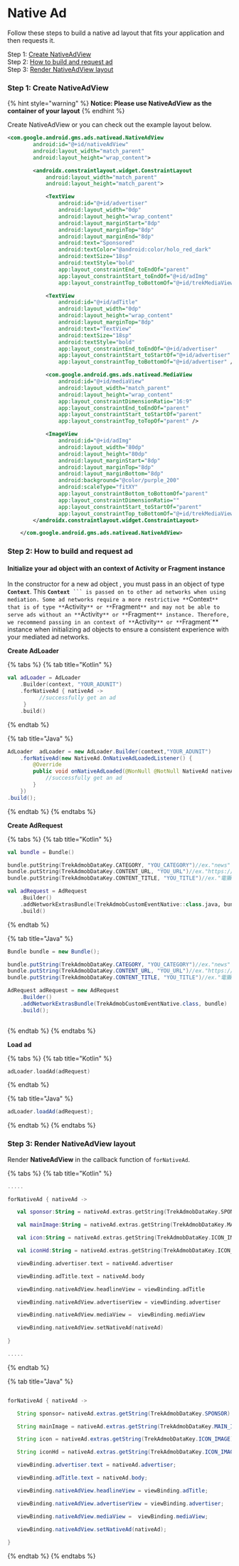 # Native Ad

Follow these steps to build a native ad layout that fits your application and then requests it.

Step 1: [Create NativeAdView](native-ad-layout.md#step-1-create-treknativeadview)\
Step 2: [How to build and request ad](native-ad-layout.md#step-2-how-to-build-and-request-ad) \
Step 3: [Render NativeAdView layout](native-ad-layout.md#step-3-render-treknativeadview-layout)

### Step 1: Create NativeAdView

{% hint style="warning" %}
**Notice: Please use NativeAdView** **as the container of your layout**
{% endhint %}

Create NativeAdView or you can check out the example layout below.

```xml
<com.google.android.gms.ads.nativead.NativeAdView
        android:id="@+id/nativeAdView"
        android:layout_width="match_parent"
        android:layout_height="wrap_content">

        <androidx.constraintlayout.widget.ConstraintLayout
            android:layout_width="match_parent"
            android:layout_height="match_parent">

            <TextView
                android:id="@+id/advertiser"
                android:layout_width="0dp"
                android:layout_height="wrap_content"
                android:layout_marginStart="8dp"
                android:layout_marginTop="8dp"
                android:layout_marginEnd="8dp"
                android:text="Sponsored"
                android:textColor="@android:color/holo_red_dark"
                android:textSize="18sp"
                android:textStyle="bold"
                app:layout_constraintEnd_toEndOf="parent"
                app:layout_constraintStart_toEndOf="@+id/adImg"
                app:layout_constraintTop_toBottomOf="@+id/trekMediaView2" />

            <TextView
                android:id="@+id/adTitle"
                android:layout_width="0dp"
                android:layout_height="wrap_content"
                android:layout_marginTop="8dp"
                android:text="TextView"
                android:textSize="18sp"
                android:textStyle="bold"
                app:layout_constraintEnd_toEndOf="@+id/advertiser"
                app:layout_constraintStart_toStartOf="@+id/advertiser"
                app:layout_constraintTop_toBottomOf="@+id/advertiser" />

            <com.google.android.gms.ads.nativead.MediaView
                android:id="@+id/mediaView"
                android:layout_width="match_parent"
                android:layout_height="wrap_content"
                app:layout_constraintDimensionRatio="16:9"
                app:layout_constraintEnd_toEndOf="parent"
                app:layout_constraintStart_toStartOf="parent"
                app:layout_constraintTop_toTopOf="parent" />

            <ImageView
                android:id="@+id/adImg"
                android:layout_width="80dp"
                android:layout_height="80dp"
                android:layout_marginStart="8dp"
                android:layout_marginTop="8dp"
                android:layout_marginBottom="8dp"
                android:background="@color/purple_200"
                android:scaleType="fitXY"
                app:layout_constraintBottom_toBottomOf="parent"
                app:layout_constraintDimensionRatio=""
                app:layout_constraintStart_toStartOf="parent"
                app:layout_constraintTop_toBottomOf="@+id/trekMediaView2" />
        </androidx.constraintlayout.widget.ConstraintLayout>

    </com.google.android.gms.ads.nativead.NativeAdView>
```

### Step 2: How to build and request ad&#x20;

#### Initialize your ad object with an **context of** Activity or Fragment instance <a href="#initialize_your_ad_object_with_an_activity_instance" id="initialize_your_ad_object_with_an_activity_instance"></a>

In the constructor for a new ad object , you must pass in an object of type **`Context`**. This **`Context`**` ``` is passed on to other ad networks when using mediation. Some ad networks require a more restrictive **`Context`** that is of type **`Activity`** or **`Fragment`** and may not be able to serve ads without an **`Activity`** or **`Fragment`** instance. Therefore, we recommend passing in an context of **`Activity`** or **`Fragment`** instance when initializing ad objects to ensure a consistent experience with your mediated ad networks.

**Create AdLoader**

{% tabs %}
{% tab title="Kotlin" %}
```kotlin
val adLoader = AdLoader
    .Builder(context, "YOUR_ADUNIT")
    .forNativeAd { nativeAd ->
          //successfully get an ad
     }
    .build()
```
{% endtab %}

{% tab title="Java" %}
```java
AdLoader  adLoader = new AdLoader.Builder(context,"YOUR_ADUNIT")
    .forNativeAd(new NativeAd.OnNativeAdLoadedListener() {
        @Override
        public void onNativeAdLoaded(@NonNull @NotNull NativeAd nativeAd) {
            //successfully get an ad
        }
    })
.build();
```
{% endtab %}
{% endtabs %}

**Create AdRequest**

{% tabs %}
{% tab title="Kotlin" %}
```kotlin
val bundle = Bundle()

bundle.putString(TrekAdmobDataKey.CATEGORY, "YOU_CATEGORY")//ex."news"
bundle.putString(TrekAdmobDataKey.CONTENT_URL, "YOU_URL")//ex."https://agirls.aotter.net/"
bundle.putString(TrekAdmobDataKey.CONTENT_TITLE, "YOU_TITLE")//ex."電獺少女"

val adRequest = AdRequest
    .Builder()
    .addNetworkExtrasBundle(TrekAdmobCustomEventNative::class.java, bundle)
    .build()
```
{% endtab %}

{% tab title="Java" %}
```java
Bundle bundle = new Bundle();

bundle.putString(TrekAdmobDataKey.CATEGORY, "YOU_CATEGORY")//ex."news"
bundle.putString(TrekAdmobDataKey.CONTENT_URL, "YOU_URL")//ex."https://agirls.aotter.net/"
bundle.putString(TrekAdmobDataKey.CONTENT_TITLE, "YOU_TITLE")//ex."電獺少女"

AdRequest adRequest = new AdRequest
    .Builder()
    .addNetworkExtrasBundle(TrekAdmobCustomEventNative.class, bundle)
    .build();
    
```
{% endtab %}
{% endtabs %}

**Load ad**

{% tabs %}
{% tab title="Kotlin" %}
```kotlin
adLoader.loadAd(adRequest)
```
{% endtab %}

{% tab title="Java" %}
```java
adLoader.loadAd(adRequest);
```
{% endtab %}
{% endtabs %}

### **Step 3:** Render NativeAdView layout

Render **NativeAdView** in the callback function of `forNativeAd`.

{% tabs %}
{% tab title="Kotlin" %}
```kotlin
.....

forNativeAd { nativeAd ->

   val sponsor:String = nativeAd.extras.getString(TrekAdmobDataKey.SPONSOR)?:"" 

   val mainImage:String = nativeAd.extras.getString(TrekAdmobDataKey.MAIN_IMAGE)?:"" //1200x628

   val icon:String = nativeAd.extras.getString(TrekAdmobDataKey.ICON_IMAGE)?:""//82x82

   val iconHd:String = nativeAd.extras.getString(TrekAdmobDataKey.ICON_IMAGE_HD)?:""//300x300

   viewBinding.advertiser.text = nativeAd.advertiser

   viewBinding.adTitle.text = nativeAd.body

   viewBinding.nativeAdView.headlineView = viewBinding.adTitle

   viewBinding.nativeAdView.advertiserView = viewBinding.advertiser

   viewBinding.nativeAdView.mediaView =  viewBinding.mediaView

   viewBinding.nativeAdView.setNativeAd(nativeAd)
   
}

.....
```
{% endtab %}

{% tab title="Java" %}
```java

forNativeAd { nativeAd ->

   String sponsor= nativeAd.extras.getString(TrekAdmobDataKey.SPONSOR) ;

   String mainImage = nativeAd.extras.getString(TrekAdmobDataKey.MAIN_IMAGE) ;//1200x628

   String icon = nativeAd.extras.getString(TrekAdmobDataKey.ICON_IMAGE);//82x82

   String iconHd = nativeAd.extras.getString(TrekAdmobDataKey.ICON_IMAGE_HD);//300x300

   viewBinding.advertiser.text = nativeAd.advertiser;

   viewBinding.adTitle.text = nativeAd.body;

   viewBinding.nativeAdView.headlineView = viewBinding.adTitle;

   viewBinding.nativeAdView.advertiserView = viewBinding.advertiser;

   viewBinding.nativeAdView.mediaView =  viewBinding.mediaView;

   viewBinding.nativeAdView.setNativeAd(nativeAd);
    
}
```
{% endtab %}
{% endtabs %}
